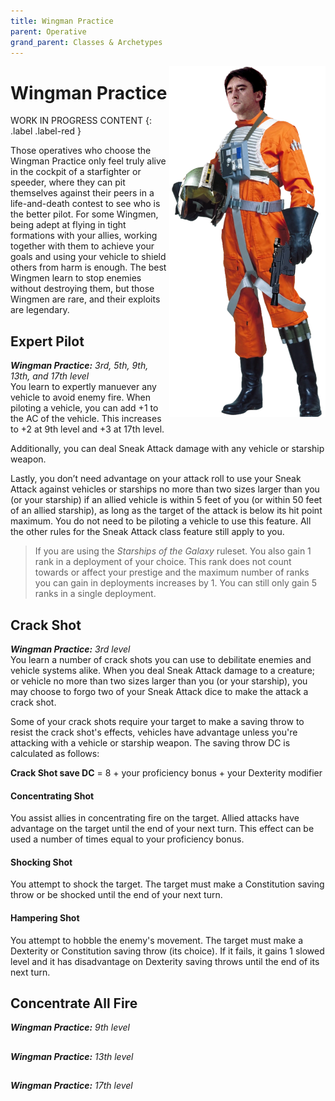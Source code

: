 ```yaml
---
title: Wingman Practice
parent: Operative
grand_parent: Classes & Archetypes
---
```


<img src='../../../zzImages/Classes/Wingman.png' style='float:right; width:250px;'>

# Wingman Practice

WORK IN PROGRESS CONTENT
{: .label .label-red }

Those operatives who choose the Wingman Practice only feel truly alive in the cockpit of a starfighter or speeder, where they can pit themselves against their peers in a life-and-death contest to see who is the better pilot. For some Wingmen, being adept at flying in tight formations with your allies, working together with them to achieve your goals and using your vehicle to shield others from harm is enough. The best Wingmen learn to stop enemies without destroying them, but those Wingmen are rare, and their exploits are legendary.

## Expert Pilot
***Wingman Practice:** 3rd, 5th, 9th, 13th, and 17th level* <br>
You learn to expertly manuever any vehicle to avoid enemy fire. When piloting a vehicle, you can add +1 to the AC of the vehicle. This increases to +2 at 9th level and +3 at 17th level.

Additionally, you can deal Sneak Attack damage with any vehicle or starship weapon.

Lastly, you don’t need advantage on your attack roll to use your Sneak Attack against vehicles or starships no more than two sizes larger than you (or your starship) if an allied vehicle is within 5 feet of you (or within 50 feet of an allied starship), as long as the target of the attack is below its hit point maximum. You do not need to be piloting a vehicle to use this feature. All the other rules for the Sneak Attack class feature still apply to you.

> If you are using the *Starships of the Galaxy* ruleset. You also gain 1 rank in a deployment of your choice. This rank does not count towards or affect your prestige and the maximum number of ranks you can gain in deployments increases by 1. You can still only gain 5 ranks in a single deployment.

## Crack Shot
***Wingman Practice:** 3rd level* <br>
You learn a number of crack shots you can use to debilitate enemies and vehicle systems alike. When you deal Sneak Attack damage to a creature; or vehicle no more than two sizes larger than you (or your starship), you may choose to forgo two of your Sneak Attack dice to make the attack a crack shot. 

Some of your crack shots require your target to make a saving throw to resist the crack shot's effects, vehicles have advantage unless you're attacking with a vehicle or starship weapon. The saving throw DC is calculated as follows: 

**Crack Shot save DC** = 8 + your proficiency bonus + your Dexterity modifier

#### Concentrating Shot
You assist allies in concentrating fire on the target. Allied attacks have advantage on the target until the end of your next turn. This effect can be used a number of times equal to your proficiency bonus.

#### Shocking Shot
You attempt to shock the target. The target must make a Constitution saving throw or be shocked until the end of your next turn.  

#### Hampering Shot
You attempt to hobble the enemy's movement. The target must make a Dexterity or Constitution saving throw (its choice). If it fails, it gains 1 slowed level and it has disadvantage on Dexterity saving throws until the end of its next turn.

## Concentrate All Fire
***Wingman Practice:** 9th level* <br>


## 
***Wingman Practice:** 13th level* <br>


## 
***Wingman Practice:** 17th level* <br>

